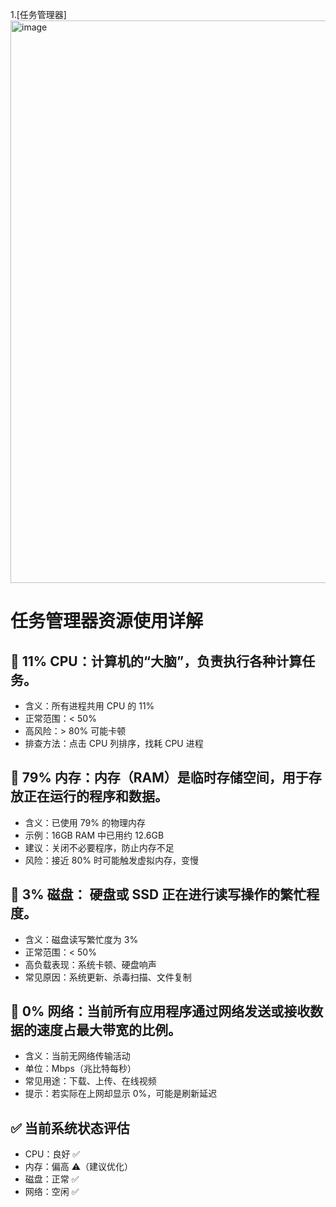 1.[任务管理器] <img width="2000" height="900" alt="image" src="https://github.com/user-attachments/assets/85fac575-a9a7-44f7-9f1b-7aab9377b339" />


# 任务管理器资源使用详解

## 🔹 11% CPU：计算机的“大脑”，负责执行各种计算任务。
- 含义：所有进程共用 CPU 的 11%
- 正常范围：< 50%
- 高风险：> 80% 可能卡顿
- 排查方法：点击 CPU 列排序，找耗 CPU 进程

## 🔹 79% 内存：内存（RAM）是临时存储空间，用于存放正在运行的程序和数据。
- 含义：已使用 79% 的物理内存
- 示例：16GB RAM 中已用约 12.6GB
- 建议：关闭不必要程序，防止内存不足
- 风险：接近 80% 时可能触发虚拟内存，变慢

## 🔹 3% 磁盘： 硬盘或 SSD 正在进行读写操作的繁忙程度。
- 含义：磁盘读写繁忙度为 3%
- 正常范围：< 50%
- 高负载表现：系统卡顿、硬盘响声
- 常见原因：系统更新、杀毒扫描、文件复制

## 🔹 0% 网络：当前所有应用程序通过网络发送或接收数据的速度占最大带宽的比例。
- 含义：当前无网络传输活动
- 单位：Mbps（兆比特每秒）
- 常见用途：下载、上传、在线视频
- 提示：若实际在上网却显示 0%，可能是刷新延迟

## ✅ 当前系统状态评估
- CPU：良好 ✅
- 内存：偏高 ⚠️（建议优化）
- 磁盘：正常 ✅
- 网络：空闲 ✅
